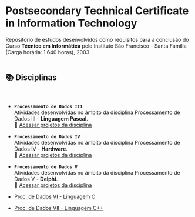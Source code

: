 # Postsecondary Technical Certificate in Information Technology

Repositório de estudos desenvolvidos como requisitos para a conclusão do Curso **Técnico em Informática** pelo Instituto São Francisco - Santa Família (Carga horária: 1.640 horas), 2003.  
<br />


## 📚 Disciplinas
<br />

* **<code>Processamento de Dados III</code>**  
Atividades desenvolvidas no âmbito da disciplina Processamento de Dados III - **Linguagem Pascal**.  
📂 [Acessar projetos da disciplina](https://github.com/fermyno/postsecondary-technical-information-technology/tree/main/proc-dados-iii-pascal)

* **<code>Processamento de Dados IV</code>**  
Atividades desenvolvidas no âmbito da disciplina Processamento de Dados IV - **Hardware**.  
📂 [Acessar projetos da disciplina](https://github.com/fermyno/postsecondary-technical-information-technology/tree/main/proc-dados-iv-hardware)

* **<code>Processamento de Dados V</code>**  
Atividades desenvolvidas no âmbito da disciplina Processamento de Dados V - **Delphi**.  
📂 [Acessar projetos da disciplina](https://github.com/fermyno/postsecondary-technical-information-technology/tree/main/proc-dados-v-delphi)

  
  
* [Proc. de Dados VI - Linguagem C](https://github.com/fermyno/postsecondary-technical-information-technology/tree/main/proc-dados-vi-c-language)
  
* [Proc. de Dados VII - Linguagem C++](https://github.com/fermyno/postsecondary-technical-information-technology/tree/main/proc-dados-vii-cpp)

